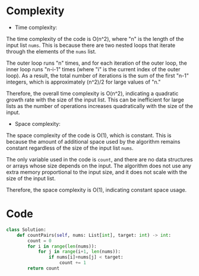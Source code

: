 # Complexity

- Time complexity:
<!-- Add your time complexity here, e.g. $$O(n)$$ -->
The time complexity of the code is O(n^2), where "n" is the length of the input list `nums`. This is because there are two nested loops that iterate through the elements of the `nums` list.

The outer loop runs "n" times, and for each iteration of the outer loop, the inner loop runs "n-i-1" times (where "i" is the current index of the outer loop). As a result, the total number of iterations is the sum of the first "n-1" integers, which is approximately (n^2)/2 for large values of "n."

Therefore, the overall time complexity is O(n^2), indicating a quadratic growth rate with the size of the input list. This can be inefficient for large lists as the number of operations increases quadratically with the size of the input.

- Space complexity:
<!-- Add your space complexity here, e.g. $$O(n)$$ -->
The space complexity of the code is O(1), which is constant. This is because the amount of additional space used by the algorithm remains constant regardless of the size of the input list `nums`.

The only variable used in the code is `count`, and there are no data structures or arrays whose size depends on the input. The algorithm does not use any extra memory proportional to the input size, and it does not scale with the size of the input list.

Therefore, the space complexity is O(1), indicating constant space usage.

# Code

```Python []
class Solution:
    def countPairs(self, nums: List[int], target: int) -> int:
        count = 0
        for i in range(len(nums)):
            for j in range(i+1, len(nums)):
                if nums[i]+nums[j] < target:
                    count += 1
        return count

```
